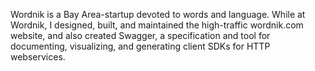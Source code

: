 <!--
title: Wordnik
location: San Mateo, CA
position: Senior Developer
website: http://wordnik.com
start: 2011-01-01
end: 2012-04-15
-->

Wordnik is a Bay Area-startup devoted to words and language. While at Wordnik, I designed, built, and maintained the high-traffic wordnik.com website, and also created Swagger, a specification and tool for documenting, visualizing, and generating client SDKs for HTTP webservices.
